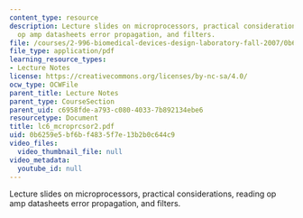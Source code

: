 ```yaml
---
content_type: resource
description: Lecture slides on microprocessors, practical considerations, reading
  op amp datasheets error propagation, and filters.
file: /courses/2-996-biomedical-devices-design-laboratory-fall-2007/0b6259e5bf6bf4835f7e13b2b0c644c9_lc6_mcroprcsor2.pdf
file_type: application/pdf
learning_resource_types:
- Lecture Notes
license: https://creativecommons.org/licenses/by-nc-sa/4.0/
ocw_type: OCWFile
parent_title: Lecture Notes
parent_type: CourseSection
parent_uid: c6958fde-a793-c080-4033-7b892134ebe6
resourcetype: Document
title: lc6_mcroprcsor2.pdf
uid: 0b6259e5-bf6b-f483-5f7e-13b2b0c644c9
video_files:
  video_thumbnail_file: null
video_metadata:
  youtube_id: null
---
```

Lecture slides on microprocessors, practical considerations, reading op amp datasheets error propagation, and filters.